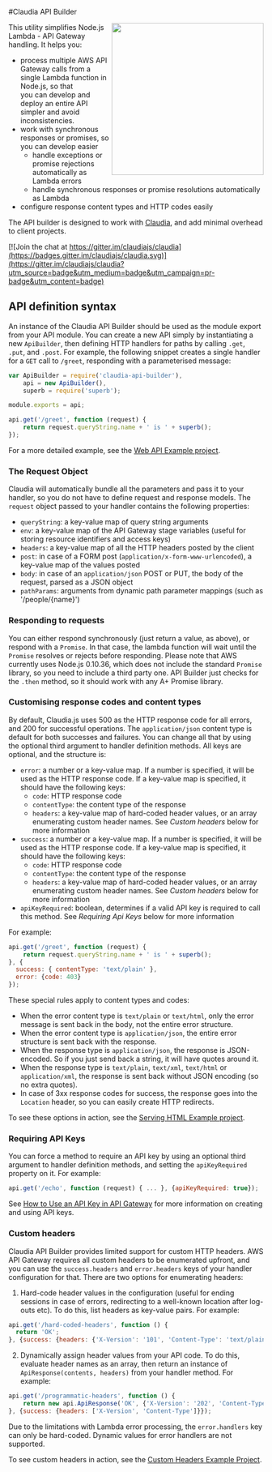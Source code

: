#Claudia API Builder

<img src="https://claudiajs.github.io/claudiajs.com/assets/claudiajs.svg" height="300" align="right" />

This utility simplifies Node.js Lambda - API Gateway handling. It helps you:
  * process multiple AWS API Gateway calls from a single Lambda function in Node.js, so that  
    you can develop and deploy an entire API simpler and avoid inconsistencies.
  * work with synchronous responses or promises, so you can develop easier
    * handle exceptions or promise rejections automatically as Lambda errors
    * handle synchronous responses or promise resolutions automatically as Lambda
  * configure response content types and HTTP codes easily

The API builder is designed to work with [Claudia](https://github.com/claudiajs), and add minimal overhead to client projects. 

[![Join the chat at https://gitter.im/claudiajs/claudia](https://badges.gitter.im/claudiajs/claudia.svg)](https://gitter.im/claudiajs/claudia?utm_source=badge&utm_medium=badge&utm_campaign=pr-badge&utm_content=badge)


## API definition syntax

An instance of the Claudia API Builder should be used as the module export from your API module. You can create a new API simply
by instantiating a new `ApiBuilder`, then defining HTTP handlers for paths by calling `.get`, `.put`, and `.post`. For example, the following 
snippet creates a single handler for a `GET` call to `/greet`, responding with a parameterised message:

```javascript
var ApiBuilder = require('claudia-api-builder'),
	api = new ApiBuilder(),
	superb = require('superb');

module.exports = api;

api.get('/greet', function (request) {
	return request.queryString.name + ' is ' + superb();
});
```

For a more detailed example, see the [Web API Example project](https://github.com/claudiajs/example-projects/tree/master/web-api).

### The Request Object

Claudia will automatically bundle all the parameters and pass it to your handler, so you do not have to define request and response models. The `request` object passed to your handler contains the following properties:

  * `queryString`: a key-value map of query string arguments
  * `env`: a key-value map of the API Gateway stage variables (useful for storing resource identifiers and access keys)
  * `headers`: a key-value map of all the HTTP headers posted by the client
  * `post`: in case of a FORM post (`application/x-form-www-urlencoded`), a key-value map of the values posted
  * `body`: in case of an `application/json` POST or PUT, the body of the request, parsed as a JSON object
  * `pathParams`: arguments from dynamic path parameter mappings (such as '/people/{name}')

### Responding to requests

You can either respond synchronously (just return a value, as above), or respond with a `Promise`. In that case, the lambda function will wait until the 
`Promise` resolves or rejects before responding. Please note that AWS currently uses Node.js 0.10.36, which does not include the standard `Promise` library,
so you need to include a third party one. API Builder just checks for the `.then` method, so it should work with any A+ Promise library.

### Customising response codes and content types

By default, Claudia.js uses 500 as the HTTP response code for all errors, and 200 for successful operations. The `application/json` content type is default for both successes and failures. You can change all that by using the optional third argument to handler definition methods. All keys are optional, and the structure is:

  * `error`: a number or a key-value map. If a number is specified, it will be used as the HTTP response code. If a key-value map is specified, it should have the following keys:
    * `code`: HTTP response code
    * `contentType`: the content type of the response
    * `headers`: a key-value map of hard-coded header values, or an array enumerating custom header names. See _Custom headers_ below for more information
  * `success`: a number or a key-value map. If a number is specified, it will be used as the HTTP response code. If a key-value map is specified, it should have the following keys:
    * `code`: HTTP response code
    * `contentType`: the content type of the response
    * `headers`: a key-value map of hard-coded header values, or an array enumerating custom header names. See _Custom headers_ below for more information
  * `apiKeyRequired`: boolean, determines if a valid API key is required to call this method. See _Requiring Api Keys_ below for more information

For example:

```javascript
api.get('/greet', function (request) {
	return request.queryString.name + ' is ' + superb();
}, {
  success: { contentType: 'text/plain' }, 
  error: {code: 403}
});

```

These special rules apply to content types and codes:

  * When the error content type is `text/plain` or `text/html`, only the error message is sent back in the body, not the entire error structure.
  * When the error content type is `application/json`, the entire error structure is sent back with the response.
  * When the response type is `application/json`, the response is JSON-encoded. So if you just send back a string, it will have quotes around it.
  * When the response type is `text/plain`, `text/xml`, `text/html` or `application/xml`, the response is sent back without JSON encoding (so no extra quotes). 
  * In case of 3xx response codes for success, the response goes into the `Location` header, so you can easily create HTTP redirects.

To see these options in action, see the  [Serving HTML Example project](https://github.com/claudiajs/example-projects/tree/master/web-serving-html).

### Requiring API Keys

You can force a method to require an API key by using an optional third argument to handler definition methods, and setting the `apiKeyRequired` property on it. For example:

```javascript
api.get('/echo', function (request) { ... }, {apiKeyRequired: true});
```

See [How to Use an API Key in API Gateway](http://docs.aws.amazon.com/apigateway/latest/developerguide/how-to-api-keys.html) for more information on creating and using API keys.

### Custom headers

Claudia API Builder provides limited support for custom HTTP headers. AWS API Gateway requires all custom headers to be enumerated upfront, and you can use the `success.headers` and `error.headers` keys of your handler configuration for that. There are two options for enumerating headers:

1. Hard-code header values in the configuration (useful for ending sessions in case of errors, redirecting to a well-known location after log-outs etc). To do this, list headers as key-value pairs. For example: 
  ```javascript
  api.get('/hard-coded-headers', function () {
  	return 'OK';
  }, {success: {headers: {'X-Version': '101', 'Content-Type': 'text/plain'}}});
  ```

2. Dynamically assign header values from your API code. To do this, evaluate header names as an array, then return an instance of `ApiResponse(contents, headers)` from your handler method. For example:
  ```javascript
  api.get('/programmatic-headers', function () {
	  return new api.ApiResponse('OK', {'X-Version': '202', 'Content-Type': 'text/plain'});
  }, {success: {headers: ['X-Version', 'Content-Type']}});

  ```

Due to the limitations with Lambda error processing, the `error.handlers` key can only be hard-coded. Dynamic values for error handlers are not supported.

To see custom headers in action, see the [Custom Headers Example Project](https://github.com/claudiajs/example-projects/blob/master/web-api-custom-headers/web.js).
